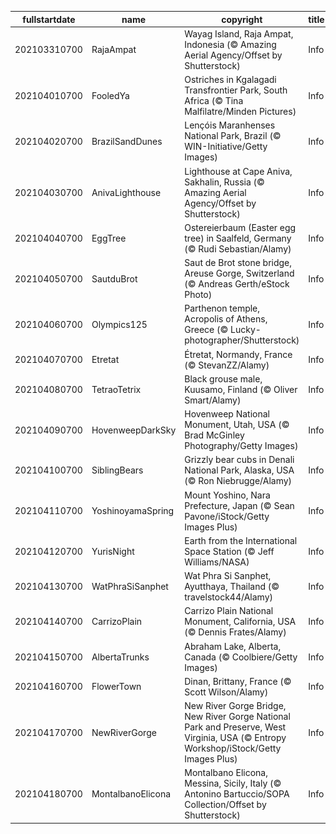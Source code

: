 |fullstartdate|name|copyright|title|image|
|--|--|--|--|--|
202103310700|RajaAmpat|Wayag Island, Raja Ampat, Indonesia (© Amazing Aerial Agency/Offset by Shutterstock)|Info|![](/en-AU/2021/04/202103310700RajaAmpat.jpg)|
202104010700|FooledYa|Ostriches in Kgalagadi Transfrontier Park, South Africa (© Tina Malfilatre/Minden Pictures)|Info|![](/en-AU/2021/04/202104010700FooledYa.jpg)|
202104020700|BrazilSandDunes|Lençóis Maranhenses National Park, Brazil (© WIN-Initiative/Getty Images)|Info|![](/en-AU/2021/04/202104020700BrazilSandDunes.jpg)|
202104030700|AnivaLighthouse|Lighthouse at Cape Aniva, Sakhalin, Russia (© Amazing Aerial Agency/Offset by Shutterstock)|Info|![](/en-AU/2021/04/202104030700AnivaLighthouse.jpg)|
202104040700|EggTree|Ostereierbaum (Easter egg tree) in Saalfeld, Germany (© Rudi Sebastian/Alamy)|Info|![](/en-AU/2021/04/202104040700EggTree.jpg)|
202104050700|SautduBrot|Saut de Brot stone bridge, Areuse Gorge, Switzerland (© Andreas Gerth/eStock Photo)|Info|![](/en-AU/2021/04/202104050700SautduBrot.jpg)|
202104060700|Olympics125|Parthenon temple, Acropolis of Athens, Greece (© Lucky-photographer/Shutterstock)|Info|![](/en-AU/2021/04/202104060700Olympics125.jpg)|
202104070700|Etretat|Étretat, Normandy, France (© StevanZZ/Alamy)|Info|![](/en-AU/2021/04/202104070700Etretat.jpg)|
202104080700|TetraoTetrix|Black grouse male, Kuusamo, Finland (© Oliver Smart/Alamy)|Info|![](/en-AU/2021/04/202104080700TetraoTetrix.jpg)|
202104090700|HovenweepDarkSky|Hovenweep National Monument, Utah, USA (© Brad McGinley Photography/Getty Images)|Info|![](/en-AU/2021/04/202104090700HovenweepDarkSky.jpg)|
202104100700|SiblingBears|Grizzly bear cubs in Denali National Park, Alaska, USA (© Ron Niebrugge/Alamy)|Info|![](/en-AU/2021/04/202104100700SiblingBears.jpg)|
202104110700|YoshinoyamaSpring|Mount Yoshino, Nara Prefecture, Japan (© Sean Pavone/iStock/Getty Images Plus)|Info|![](/en-AU/2021/04/202104110700YoshinoyamaSpring.jpg)|
202104120700|YurisNight|Earth from the International Space Station (© Jeff Williams/NASA)|Info|![](/en-AU/2021/04/202104120700YurisNight.jpg)|
202104130700|WatPhraSiSanphet|Wat Phra Si Sanphet, Ayutthaya, Thailand (© travelstock44/Alamy)|Info|![](/en-AU/2021/04/202104130700WatPhraSiSanphet.jpg)|
202104140700|CarrizoPlain|Carrizo Plain National Monument, California, USA (© Dennis Frates/Alamy)|Info|![](/en-AU/2021/04/202104140700CarrizoPlain.jpg)|
202104150700|AlbertaTrunks|Abraham Lake, Alberta, Canada (© Coolbiere/Getty Images)|Info|![](/en-AU/2021/04/202104150700AlbertaTrunks.jpg)|
202104160700|FlowerTown|Dinan, Brittany, France (© Scott Wilson/Alamy)|Info|![](/en-AU/2021/04/202104160700FlowerTown.jpg)|
202104170700|NewRiverGorge|New River Gorge Bridge, New River Gorge National Park and Preserve, West Virginia, USA (© Entropy Workshop/iStock/Getty Images Plus)|Info|![](/en-AU/2021/04/202104170700NewRiverGorge.jpg)|
202104180700|MontalbanoElicona|Montalbano Elicona, Messina, Sicily, Italy (© Antonino Bartuccio/SOPA Collection/Offset by Shutterstock)|Info|![](/en-AU/2021/04/202104180700MontalbanoElicona.jpg)|
